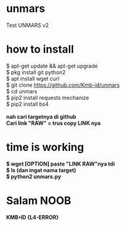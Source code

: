 # unmars
Test UNMARS v2
# how to install
$ apt-get update && apt-get upgrade
<br>$ pkg install git python2
<br>$ apt install wget curl
<br>$ git clone https://github.com/Kmb-id/unmars
<br>$ cd unmars
<br>$ pip2 install requests mechanize
<br>$ pip2 install bs4
<br>
<br><b>nah cari targetnya di github<br>
Cari link "RAW" = trus copy LINK nya
# time is working
$ wget [OPTION] paste "LINK RAW"nya tdi
<br>$ ls (dan ingat nama target)
<br>$ python2 unmars.py

# Salam NOOB
KMB•ID {L4-ERROR}
